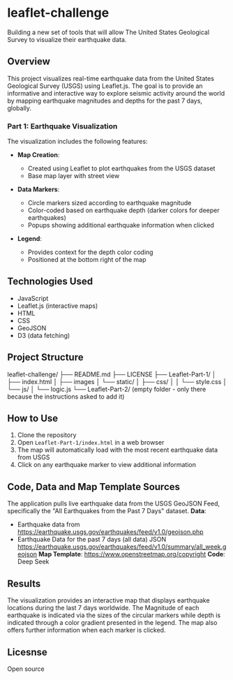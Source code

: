 # leaflet-challenge
Building a new set of tools that will allow The United States Geological Survey to visualize their earthquake data.

## Overview
This project visualizes real-time earthquake data from the United States Geological Survey (USGS) using Leaflet.js. The goal is to provide an informative and interactive way to explore seismic activity around the world by mapping earthquake magnitudes and depths for the past 7 days, globally. 

### Part 1: Earthquake Visualization
The visualization includes the following features:

- **Map Creation**:
  - Created using Leaflet to plot earthquakes from the USGS dataset
  - Base map layer with street view

- **Data Markers**:
  - Circle markers sized according to earthquake magnitude
  - Color-coded based on earthquake depth (darker colors for deeper earthquakes)
  - Popups showing additional earthquake information when clicked

- **Legend**:
  - Provides context for the depth color coding
  - Positioned at the bottom right of the map

## Technologies Used
- JavaScript
- Leaflet.js (interactive maps)
- HTML 
- CSS
- GeoJSON
- D3 (data fetching)

## Project Structure
leaflet-challenge/
├── README.md
├── LICENSE
├── Leaflet-Part-1/
│   ├── index.html
│   ├── images
│   └── static/
│       ├── css/
│       │   └── style.css
│       └── js/
│           └── logic.js
└── Leaflet-Part-2/ (empty folder - only there because the instructions asked to add it)

## How to Use
1. Clone the repository
2. Open `Leaflet-Part-1/index.html` in a web browser
3. The map will automatically load with the most recent earthquake data from USGS
4. Click on any earthquake marker to view additional information

## Code, Data and Map Template Sources
The application pulls live earthquake data from the USGS GeoJSON Feed, specifically the "All Earthquakes from the Past 7 Days" dataset.
**Data**:
- Earthquake data from https://earthquake.usgs.gov/earthquakes/feed/v1.0/geojson.php
- Earthquake Data for the past 7 days (all data) JSON https://earthquake.usgs.gov/earthquakes/feed/v1.0/summary/all_week.geojson
**Map Template**:
https://www.openstreetmap.org/copyright
**Code**:
Deep Seek

## Results
The visualization provides an interactive map that displays earthquake locations during the last 7 days worldwide. The Magnitude of each earthquake is indicated via the sizes of the circular markers while depth is indicated through a color gradient presented in the legend. The map also offers further information when each marker is clicked. 

## Licesnse
Open source 
